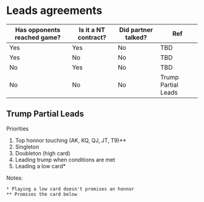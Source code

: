 # Leads agreements

Has opponents reached game? | Is it a NT contract? | Did partner talked? | Ref
--- | --- | --- | ---
Yes | Yes | No | TBD
Yes | No | No | TBD
No | Yes | No | TBD
No | No | No | Trump Partial Leads

## Trump Partial Leads

Priorities	
1. Top honnor touching (AK, KQ, QJ, JT, T9)**
2. Singleton
3. Doubleton (high card)
4. Leading trump when conditions are met
5. Leading a low card*

Notes:
```
* Playing a low card doesn't promises an honnor
** Promises the card below
```
